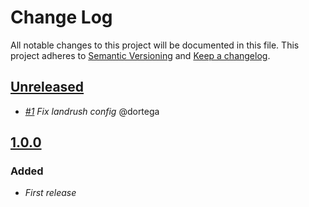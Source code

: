 # Change Log

All notable changes to this project will be documented in this file.
This project adheres to [Semantic Versioning](http://semver.org/) and [Keep a changelog](https://github.com/olivierlacan/keep-a-changelog).

## [Unreleased](https://github.com/idealista/zanata-role/tree/develop)

- *[#1](https://github.com/idealista/zanata-role/issues/1) Fix landrush config* @dortega

## [1.0.0](https://github.com/idealista/zanata-role/tree/1.0.0)

### Added
- *First release*
